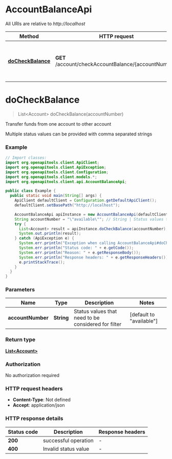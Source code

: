# AccountBalanceApi

All URIs are relative to *http://localhost*

Method | HTTP request | Description
------------- | ------------- | -------------
[**doCheckBalance**](AccountBalanceApi.md#doCheckBalance) | **GET** /account/checkAccountBalance/{accountNumber} | Transfer funds from one account to other account


<a name="doCheckBalance"></a>
# **doCheckBalance**
> List&lt;Account&gt; doCheckBalance(accountNumber)

Transfer funds from one account to other account

Multiple status values can be provided with comma separated strings

### Example
```java
// Import classes:
import org.openapitools.client.ApiClient;
import org.openapitools.client.ApiException;
import org.openapitools.client.Configuration;
import org.openapitools.client.models.*;
import org.openapitools.client.api.AccountBalanceApi;

public class Example {
  public static void main(String[] args) {
    ApiClient defaultClient = Configuration.getDefaultApiClient();
    defaultClient.setBasePath("http://localhost");

    AccountBalanceApi apiInstance = new AccountBalanceApi(defaultClient);
    String accountNumber = "\"available\""; // String | Status values that need to be considered for filter
    try {
      List<Account> result = apiInstance.doCheckBalance(accountNumber);
      System.out.println(result);
    } catch (ApiException e) {
      System.err.println("Exception when calling AccountBalanceApi#doCheckBalance");
      System.err.println("Status code: " + e.getCode());
      System.err.println("Reason: " + e.getResponseBody());
      System.err.println("Response headers: " + e.getResponseHeaders());
      e.printStackTrace();
    }
  }
}
```

### Parameters

Name | Type | Description  | Notes
------------- | ------------- | ------------- | -------------
 **accountNumber** | **String**| Status values that need to be considered for filter | [default to &quot;available&quot;]

### Return type

[**List&lt;Account&gt;**](Account.md)

### Authorization

No authorization required

### HTTP request headers

 - **Content-Type**: Not defined
 - **Accept**: application/json

### HTTP response details
| Status code | Description | Response headers |
|-------------|-------------|------------------|
**200** | successful operation |  -  |
**400** | Invalid status value |  -  |

